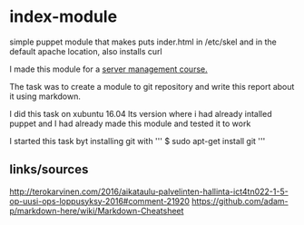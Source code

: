 # index-module
simple puppet module that makes puts inder.html in /etc/skel and in the default apache location, also installs curl

I made this module for a [server management course.](http://terokarvinen.com/2016/aikataulu-palvelinten-hallinta-ict4tn022-1-5-op-uusi-ops-loppusyksy-2016#comment-21920)

The task was to create a module to git repository and write this report about it using markdown.

I did this task on xubuntu 16.04 lts version where i had already intalled puppet and I had already made this module and tested it to work

I started this task byt installing git with 
'''
$ sudo apt-get install git
'''




links/sources
------
http://terokarvinen.com/2016/aikataulu-palvelinten-hallinta-ict4tn022-1-5-op-uusi-ops-loppusyksy-2016#comment-21920
https://github.com/adam-p/markdown-here/wiki/Markdown-Cheatsheet
